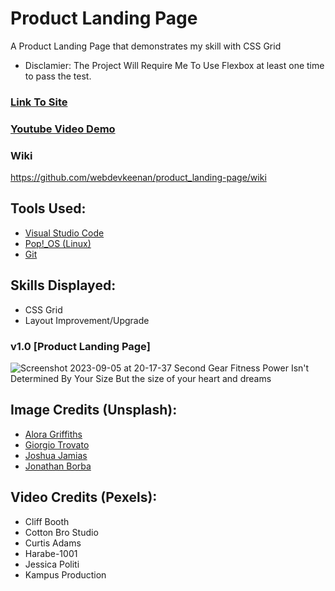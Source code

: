# Product Landing Page
A Product Landing Page that demonstrates my skill with CSS Grid
* Disclamier: The Project Will Require Me To Use Flexbox at least one time to pass the test.

<!-- Update With Links -->

 ### [Link To Site](https://webdevkeenan.github.io/product_landing-page/) 

 ### [Youtube Video Demo](https://youtu.be/qJk1xsznJnA) 

### Wiki

https://github.com/webdevkeenan/product_landing-page/wiki 

## Tools Used: 
+ [Visual Studio Code](https://code.visualstudio.com/)
+ [Pop!_OS (Linux)](https://pop.system76.com/)
+ [Git](https://git-scm.com/)


## Skills Displayed: 
+ CSS Grid
+ Layout Improvement/Upgrade



### v1.0 [Product Landing Page]
![Screenshot 2023-09-05 at 20-17-37 Second Gear Fitness Power Isn't Determined By Your Size But the size of your heart and dreams](https://github.com/webdevkeenan/product_landing-page/assets/42125735/39c33dfd-cc05-4bd6-9a8d-51f03fa1d9c9)


## Image Credits (Unsplash):
+ [Alora Griffiths](https://unsplash.com/photos/aVrZMPgN_Vg)
+ [Giorgio Trovato](https://unsplash.com/photos/6rlMgGzdGwM)
+ [Joshua Jamias](https://unsplash.com/photos/qmdqe3Cs5Og)
+ [Jonathan Borba](https://unsplash.com/photos/R0y_bEUjiOM)

## Video Credits (Pexels):
+ Cliff Booth
+ Cotton Bro Studio
+ Curtis Adams
+ Harabe-1001
+ Jessica Politi
+ Kampus Production

<!-- Take Note of code markdown "~~~" for future use when writing about Javascript">
